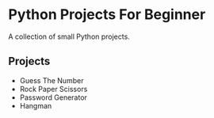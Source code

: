 # Python Projects For Beginner
A collection of small Python projects.

## Projects
- Guess The Number
- Rock Paper Scissors
- Password Generator
- Hangman
